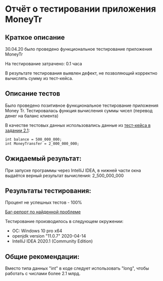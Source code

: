 # Отчёт о тестировании приложения MoneyTr

## Краткое описание

30.04.20 было проведено функциональное тестирование приложения MoneyTr

На тестирование затрачено: 0.1 часа

В результате тестирования выявлен дефект, не позволяющий корректно вычислять сумму из тест-кейса.

## Описание тестов

Было проведено позитивное функциональное тестирование приложения Money Tr.
Тестировалась функция вычисления суммы чисел (перевод денег на баланс клиента)


В качестве тестовых данных использовались данные из [тест-кейса в задании 2.1](https://github.com/netology-code/javaqa-homeworks/tree/master/programming):

```
int balance = 500_000_000;
int MoneyTransfer = 2_000_000_000;
```


## Ожидаемый результат:

При запуске программы через IntelliJ IDEA, в нижней части окна выдаётся верный результат вычисления: 2_500_000_000

## Результаты тестирования:

Процент не успешных тестов - 100% 

[Баг-репорт по найденной проблеме](https://github.com/Ksenia-Ling/JavaHW2-1/issues/1)

Тестирование производилось в следующем окружении:
* ОС: Windows 10 pro x64
* openjdk version "11.0.7" 2020-04-14
* IntelliJ IDEA 2020.1 (Community Edition)

## Общие рекомендации:
Вместо типа данных "int" в коде следует использовать "long", чтобы работать с числами более 2.1 млрд.
